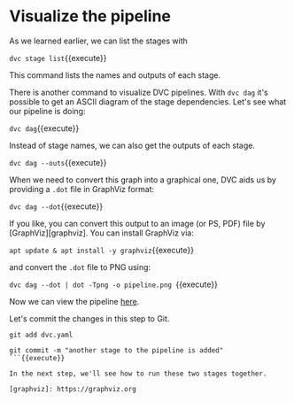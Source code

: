 # Visualize the pipeline

As we learned earlier, we can list the stages with 

`dvc stage list`{{execute}}

This command lists the names and outputs of each stage. 

There is another command to visualize DVC pipelines. With `dvc dag` it's
possible to get an ASCII diagram of the stage dependencies. Let's see what our
pipeline is doing:

`dvc dag`{{execute}}

Instead of stage names, we can also get the outputs of each stage.

`dvc dag --outs`{{execute}}

When we need to convert this graph into a graphical one, DVC aids us by
providing a `.dot` file in GraphViz format: 

`dvc dag --dot`{{execute}}

If you like, you can convert this output to an image (or PS, PDF) file by
[GraphViz][graphviz]. You can install GraphViz via: 

`apt update & apt install -y graphviz`{{execute}}

and convert the `.dot` file to PNG using: 

`dvc dag --dot | dot -Tpng -o pipeline.png `{{execute}}

Now we can view the pipeline [here][pipeline].

[pipeline]:
https://[[HOST_SUBDOMAIN]]-80-[[KATACODA_HOST]].environments.katacoda.com/pipeline.png

Let's commit the changes in this step to Git.

```
git add dvc.yaml 

git commit -m "another stage to the pipeline is added"
```{{execute}}

In the next step, we'll see how to run these two stages together.

[graphviz]: https://graphviz.org
